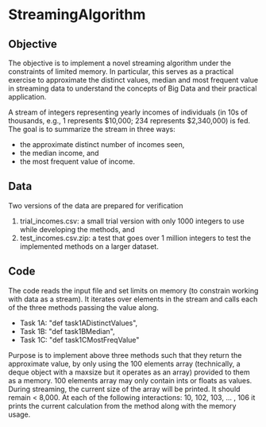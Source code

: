 # StreamingAlgorithm

##  Objective
The objective is to implement a novel streaming algorithm under the constraints of limited memory. In particular, this serves as a practical exercise to approximate the distinct values, median and most frequent value in streaming data to understand the concepts of Big Data and their practical application. 

A stream of integers representing yearly incomes of individuals (in 10s of thousands, e.g., 1 represents $10,000; 234 represents $2,340,000) is fed. The goal is to summarize the stream in three ways: 

* the approximate distinct number of incomes seen,
* the median income, and 
* the most frequent value of income. 

## Data 
Two versions of the data are prepared for verification
1. trial_incomes.csv: a small trial version with only 1000 integers to use while developing the methods, and 
2. test_incomes.csv.zip: a test that goes over 1 million integers to test the implemented methods on a larger dataset.

## Code
The  code reads the input file and set limits on memory (to constrain working with data as a stream). It iterates over elements in the stream and calls each of the three methods passing the value along.
* Task 1A: "def task1ADistinctValues", 
* Task 1B: "def task1BMedian", 
* Task 1C: "def task1CMostFreqValue" 

Purpose is to implement above three methods such that they return the approximate value, by only using the 100 elements array (technically, a deque object with a maxsize but it operates as an array) provided to them as a memory. 100 elements array may only contain ints or floats as values. 
During streaming, the current size of the array will be printed. It should remain < 8,000. At each of the following interactions: 10, 102, 103, ... , 106 it prints the current calculation from the method along with the memory usage.
